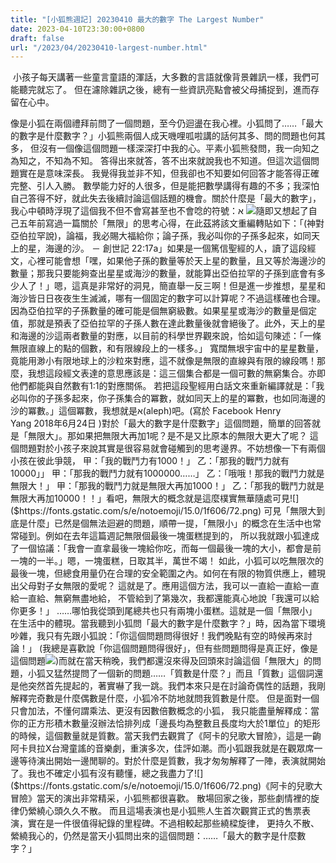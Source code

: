 ```yaml
---
title: "[小狐熊週記] 20230410 最大的數字 The Largest Number"
date: 2023-04-10T23:30:00+0800
draft: false
url: "/2023/04/20230410-largest-number.html"
---
```


 小孩子每天講著一些童言童語的渾話，大多數的言語就像背景雜訊一樣，我們可能聽完就忘了。 但在濾除雜訊之後，總有一些資訊亮點會被父母捕捉到，進而存留在心中。

像是小狐在兩個禮拜前問了一個問題，至今仍迴盪在我心裡。小狐問了……「最大的數字是什麼數字？」小狐熊兩個人成天嘰哩呱啦講的話何其多、問的問題也何其多， 但沒有一個像這個問題一樣深深打中我的心。平素小狐熊發問，我一向知之為知之，不知為不知。 答得出來就答，答不出來就說我也不知道。但這次這個問題實在是意味深長。 我覺得我並非不知，但我卻也不知要如何回答才能答得正確完整、引人入勝。
數學能力好的人很多，但是能把數學講得有趣的不多；我深怕自己答得不好，就此失去後續討論這個話題的機會。關於什麼是「最大的數字」，我心中頓時浮現了這個我不但不會寫甚至也不會唸的符號：א ![]($https://blogger.googleusercontent.com/img/proxy/AVvXsEiu39gagC0hu3uo4z0u0wOvTHVNXSpYJe8MHiZvgqrPo-ng_wMKPg0yz4OFyVZL6f715GA1ZnJyWQ1YMhnhvrdCJFy8b-_DSDYkeah6u21mzw_7ppdrlEGGbSRHKJwQxA=w205-h255)隨即又想起了自己五年前寫過一篇關於「無限」的思考心得，在此茲將該文重編轉貼如下：「(神對亞伯拉罕說)，論福，我必賜大福給你；論子孫，我必叫你的子孫多起來，如同天上的星，海邊的沙。 － 創世記 22:17a」如果是一個篤信聖經的人，讀了這段經文，心裡可能會想「嘿，如果他子孫的數量等於天上星的數量，且又等於海邊沙的數量；那我只要能夠查出星星或海沙的數量，就能算出亞伯拉罕的子孫到底會有多少人了！」嗯，這真是非常好的洞見，簡直舉一反三啊！但是進一步推想，星星和海沙皆日日夜夜生生滅滅，哪有一個固定的數字可以計算呢？不過這樣確也合理。因為亞伯拉罕的子孫數量的確可能是個無窮級數。如果星星或海沙的數量是個定值，那就是預表了亞伯拉罕的子孫人數在達此數量後就會絕後了。此外，天上的星和海邊的沙這兩者數量的對應，以目前的科學世界觀來說，恰如這句陳述：「一條無限直線上的點的個數，和有限線段上的一樣多。」 寬闊無垠宇宙中的星星數量，竟能用渺小有限地球上的沙粒來對應，這不就像是無限的直線與有限的線段嗎！那麼，我想這段經文表達的意思應該是：這三個集合都是一個可數的無窮集合。亦即他們都能與自然數有1:1的對應關係。
若把這段聖經用白話文來重新編譯就是：「我必叫你的子孫多起來，你子孫集合的冪數，就如同天上的星的冪數，也如同海邊的沙的冪數。」這個冪數，我想就是א‬(aleph)吧。(寫於 Facebook Henry Yang 2018年6月24日 )對於「最大的數字是什麼數字」這個問題，簡單的回答就是「無限大」。那如果把無限大再加1呢？是不是又比原本的無限大更大了呢？
這個問題對於小孩子來說其實是很容易就會碰觸到的思考邊界。不妨想像一下有兩個小孩在彼此爭競，
甲：「我的戰鬥力有1000！」
乙：「那我的戰鬥力就有10000」」
甲：「那我的戰鬥力就有1000000……」
乙：「哦哦！那我的戰鬥力就是無限大！」
甲：「那我的戰鬥力就是無限大再加1000！」
乙：「那我的戰鬥力就是無限大再加10000！！」看吧，無限大的概念就是這麼樸實無華隨處可見![]($https://fonts.gstatic.com/s/e/notoemoji/15.0/1f606/72.png) 可見「無限大到底是什麼」已然是個無法迴避的問題，順帶一提，「無限小」的概念在生活中也常常碰到。例如在去年這篇週記無限個最後一塊蛋糕提到的，
所以我就跟小狐達成了一個協議：「我會一直拿最後一塊給你吃，而每一個最後一塊的大小，都會是前一塊的一半。」嗯，一塊蛋糕，日取其半，萬世不竭！
如此，小狐可以吃無限次的最後一塊，但總食用量仍在合理的安全範圍之內。如何在有限的物質供應上，體現出父母對子女無限的愛呢？ 這就是了。應用這個方法，我可以一直給一直給一直給一直給、無窮無盡地給， 不管給到了第幾次，我都還能真心地說「我還可以給你更多！」
……哪怕我從頭到尾總共也只有兩塊小蛋糕。這就是一個「無限小」在生活中的體現。當我聽到小狐問「最大的數字是什麼數字？」時，因為當下環境吵雜，我只有先跟小狐說：「你這個問題問得很好！我們晚點有空的時候再來討論！」 (我總是喜歡說「你這個問題問得很好」，但有些問題問得是真正好，像是這個問題![]($https://fonts.gstatic.com/s/e/notoemoji/15.0/1f606/72.png))而就在當天稍晚，我們都還沒來得及回頭來討論這個「無限大」的問題，小狐又猛然提問了一個新的問題……「質數是什麼？」而且「質數」這個詞還是他突然首先提起的，著實嚇了我一跳。我們本來只是在討論奇偶性的話題，我剛解釋完奇數是什麼偶數是什麼，小狐冷不防地就問我質數是什麼。 但是面對一個只會加法，不懂何謂乘法、更沒有因數倍數概念的小狐， 我只能盡量解釋成：當你的正方形積木數量沒辦法恰排列成「邊長均為整數且長度均大於1單位」的矩形的時候，這個數量就是質數。當天我們去觀賞了《阿卡的兒歌大冒險》，這是一齣阿卡貝拉X台灣童謠的音樂劇，重演多次，佳評如潮。而小狐跟我就是在觀眾席一邊等待演出開始一邊閒聊的。對於什麼是質數，我才匆匆解釋了一陣，表演就開始了。我也不確定小狐有沒有聽懂，總之我盡力了![]($https://fonts.gstatic.com/s/e/notoemoji/15.0/1f606/72.png)《阿卡的兒歌大冒險》當天的演出非常精采，小狐熊都很喜歡。 散場回家之後，那些劇情裡的旋律仍縈繞心頭久久不散。 而且這場表演也是小狐熊人生首次觀賞正式的售票表演，實在是一件很值得紀錄的里程碑。不過相較起那些繞樑旋律， 更持久不散、縈繞我心的，仍然是當天小狐問出來的這個問題：……「最大的數字是什麼數字？」

